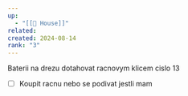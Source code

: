 ```yaml
---
up:
  - "[[🏡 House]]"
related: 
created: 2024-08-14
rank: "3"
---
```

Baterii na drezu dotahovat racnovym klicem cislo 13

- [ ] Koupit racnu nebo se podivat jestli mam


